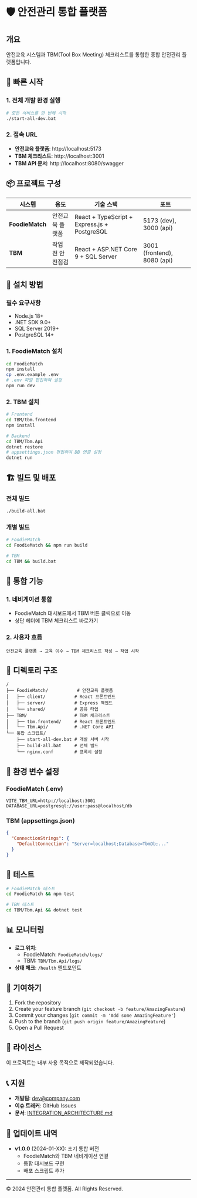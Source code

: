# 🛡️ 안전관리 통합 플랫폼

## 개요
안전교육 시스템과 TBM(Tool Box Meeting) 체크리스트를 통합한 종합 안전관리 플랫폼입니다.

## 🚀 빠른 시작

### 1. 전체 개발 환경 실행
```bash
# 모든 서비스를 한 번에 시작
./start-all-dev.bat
```

### 2. 접속 URL
- **안전교육 플랫폼**: http://localhost:5173
- **TBM 체크리스트**: http://localhost:3001
- **TBM API 문서**: http://localhost:8080/swagger

## 📦 프로젝트 구성

| 시스템 | 용도 | 기술 스택 | 포트 |
|--------|------|-----------|------|
| **FoodieMatch** | 안전교육 플랫폼 | React + TypeScript + Express.js + PostgreSQL | 5173 (dev), 3000 (api) |
| **TBM** | 작업 전 안전점검 | React + ASP.NET Core 9 + SQL Server | 3001 (frontend), 8080 (api) |

## 🔧 설치 방법

### 필수 요구사항
- Node.js 18+ 
- .NET SDK 9.0+
- SQL Server 2019+
- PostgreSQL 14+

### 1. FoodieMatch 설치
```bash
cd FoodieMatch
npm install
cp .env.example .env
# .env 파일 편집하여 설정
npm run dev
```

### 2. TBM 설치
```bash
# Frontend
cd TBM/tbm.frontend
npm install

# Backend
cd TBM/Tbm.Api
dotnet restore
# appsettings.json 편집하여 DB 연결 설정
dotnet run
```

## 🏗️ 빌드 및 배포

### 전체 빌드
```bash
./build-all.bat
```

### 개별 빌드
```bash
# FoodieMatch
cd FoodieMatch && npm run build

# TBM
cd TBM && build.bat
```

## 🔗 통합 기능

### 1. 네비게이션 통합
- FoodieMatch 대시보드에서 TBM 버튼 클릭으로 이동
- 상단 헤더에 TBM 체크리스트 바로가기

### 2. 사용자 흐름
```
안전교육 플랫폼 → 교육 이수 → TBM 체크리스트 작성 → 작업 시작
```

## 📁 디렉토리 구조
```
/
├── FoodieMatch/           # 안전교육 플랫폼
│   ├── client/           # React 프론트엔드
│   ├── server/           # Express 백엔드
│   └── shared/           # 공유 타입
├── TBM/                  # TBM 체크리스트
│   ├── tbm.frontend/     # React 프론트엔드
│   └── Tbm.Api/          # .NET Core API
└── 통합 스크립트/
    ├── start-all-dev.bat # 개발 서버 시작
    ├── build-all.bat     # 전체 빌드
    └── nginx.conf        # 프록시 설정
```

## 🔐 환경 변수 설정

### FoodieMatch (.env)
```env
VITE_TBM_URL=http://localhost:3001
DATABASE_URL=postgresql://user:pass@localhost/db
```

### TBM (appsettings.json)
```json
{
  "ConnectionStrings": {
    "DefaultConnection": "Server=localhost;Database=TbmDb;..."
  }
}
```

## 🧪 테스트

```bash
# FoodieMatch 테스트
cd FoodieMatch && npm test

# TBM 테스트
cd TBM/Tbm.Api && dotnet test
```

## 📊 모니터링

- **로그 위치**: 
  - FoodieMatch: `FoodieMatch/logs/`
  - TBM: `TBM/Tbm.Api/logs/`
- **상태 체크**: `/health` 엔드포인트

## 🤝 기여하기

1. Fork the repository
2. Create your feature branch (`git checkout -b feature/AmazingFeature`)
3. Commit your changes (`git commit -m 'Add some AmazingFeature'`)
4. Push to the branch (`git push origin feature/AmazingFeature`)
5. Open a Pull Request

## 📝 라이선스

이 프로젝트는 내부 사용 목적으로 제작되었습니다.

## 📞 지원

- **개발팀**: dev@company.com
- **이슈 트래커**: GitHub Issues
- **문서**: [INTEGRATION_ARCHITECTURE.md](./INTEGRATION_ARCHITECTURE.md)

## 🔄 업데이트 내역

- **v1.0.0** (2024-01-XX): 초기 통합 버전
  - FoodieMatch와 TBM 네비게이션 연결
  - 통합 대시보드 구현
  - 배포 스크립트 추가

---
© 2024 안전관리 통합 플랫폼. All Rights Reserved.
